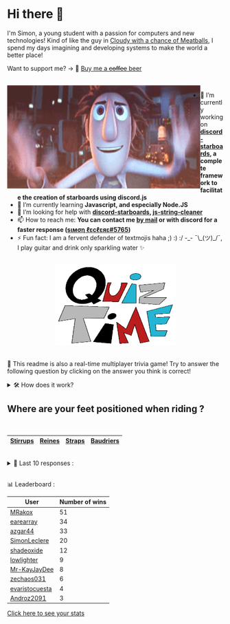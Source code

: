 # Hi there 👋

I'm Simon, a young student with a passion for computers and new technologies!
Kind of like the guy in [Cloudy with a chance of Meatballs](https://www.youtube.com/watch?v=dQw4w9WgXcQ), I spend my days imagining and developing systems to make the world a better place!

Want to support me? -> 🍺 [Buy me a ~~coffee~~ beer](https://www.buymeacoffee.com/SimonLeclere)

<br>

<img width="450" height="240" src="./assets/cloudyWithAChanceOfMeatBalls.gif" align=left>

- 🔭 I’m currently working on **[discord-starboards](https://github.com/SimonLeclere/discord-starboards), a complete framework to facilitate the creation of starboards using discord.js**
- 🌱 I’m currently learning **Javascript, and especially Node.JS**
- 🤔 I’m looking for help with **[discord-starboards](https://github.com/SimonLeclere/discord-starboards), [js-string-cleaner](https://github.com/SimonLeclere/Js-String-Cleaner)**
- 📫 How to reach me: **You can contact me [by mail](mailto:simon-leclere@orange.fr) or with discord for a faster response ([sιмση ℓεcℓεяε#5765](https://discord.com/invite/U2VGrkT))**
- ⚡ Fun fact: I am a fervent defender of textmojis haha ;) :) :/ -\_- ¯\\\_(ツ)\_/¯, I play guitar and drink only sparkling water ✨

<br>

<center><img width="280" height="187" src="./assets/quizTime.gif"></center>

<br>

🎲 This readme is also a real-time multiplayer trivia game! Try to answer the following question by clicking on the answer you think is correct!
<details>
  <summary>🛠️ How does it work?</summary>
  Each answer is a link to a pre-filled issue. When you press "Submit new issue", it triggers a Github action workflow that compares your answer with the correct answer, finds a new question and updates the readme.md file. Not bad huh?! This whole process only takes about 20 seconds!
</details>

## Where are your feet positioned when riding ?

<br>

| [Stirrups](https://github.com/SimonLeclere/SimonLeclere/issues/new?title=quiz%7C276%7CStirrups&body=Just%20click%20'Submit%20new%20issue'.) | [Reines](https://github.com/SimonLeclere/SimonLeclere/issues/new?title=quiz%7C276%7CReines&body=Just%20click%20'Submit%20new%20issue'.) | [Straps](https://github.com/SimonLeclere/SimonLeclere/issues/new?title=quiz%7C276%7CStraps&body=Just%20click%20'Submit%20new%20issue'.) | [Baudriers](https://github.com/SimonLeclere/SimonLeclere/issues/new?title=quiz%7C276%7CBaudriers&body=Just%20click%20'Submit%20new%20issue'.) |
| - | - | - | - | 

<br>

<details>
  <summary>📒 Last 10 responses :</summary>

- **SimonLeclere** answered **Robert Redford** to `Who directed the film « And in the middle flows a river », released in 1992 ?` (Good answer)
- **earock** answered **Brumadinho** to `The rupture of which Brazilian dam had a significant impact on Amazonian biodiversity ?` (Good answer)
- **azgar44** answered **OneDrive** to `Which online storage service was invented by Microsoft ?` (Good answer)
- **azgar44** answered **Loathly** to `Who represents the true enigma of « Tales of Thousand and One Nights » ?` (Wrong answer)
- **shadeoxide** answered **40%** to `What is the percentage of rodents among mammals ?` (Good answer)
- **shadeoxide** answered **Burma** to `Which country is Rangoon the largest city in terms of number of inhabitants ?` (Good answer)
- **zeis974** answered **Queen** to `Who is the only fertile female individual in a bee colony ?` (Good answer)
- **zeis974** answered **R.F.C.B.** to `What acronym designates the central body of the Belgian pigeon sport ?` (Good answer)
- **Janastinou** answered **Betty Kane** to `Who was the Batgirl of the DC Comics universe from 1999 until 2009 ?` (Wrong answer)
- **Darkempire78** answered **In school** to `How is Britney Spears dressed in the clip « ... Baby One More Time » ?` (Good answer)

</details>

<br>

📊 Leaderboard :

| User | Number of wins |
|-|-|
| [MRakox](https://github.com/MRakox) | 51 |
| [earearray](https://github.com/earearray) | 34 |
| [azgar44](https://github.com/azgar44) | 33 |
| [SimonLeclere](https://github.com/SimonLeclere) | 20 |
| [shadeoxide](https://github.com/shadeoxide) | 12 |
| [lowlighter](https://github.com/lowlighter) | 9 |
| [Mr-KayJayDee](https://github.com/Mr-KayJayDee) | 8 |
| [zechaos031](https://github.com/zechaos031) | 6 |
| [evaristocuesta](https://github.com/evaristocuesta) | 4 |
| [Androz2091](https://github.com/Androz2091) | 3 |

[Click here to see your stats](https://github.com/SimonLeclere/SimonLeclere/issues/new?title=MyStats&body=Just%20click%20%27Submit%20new%20issue%27.)
